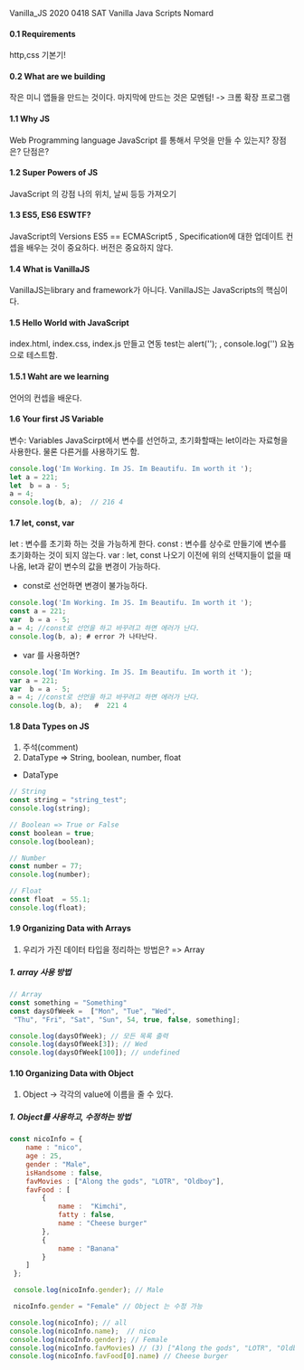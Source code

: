 Vanilla_JS
2020 0418 SAT Vanilla Java Scripts Nomard

#### 0.1 Requirements
http,css 기본기!

#### 0.2 What are we building
작은 미니 앱들을 만드는 것이다.
마지막에 만드는 것은 모멘텀! -> 크롬 확장 프로그램

#### 1.1 Why JS
Web Programming language
JavaScript 를 통해서 무엇을 만들 수 있는지? 장점은? 단점은?

#### 1.2 Super Powers of JS
JavaScript 의 강점
나의 위치, 날씨 등등 가져오기

#### 1.3 ES5, ES6 ESWTF?
JavaScript의 Versions
ES5 == ECMAScript5 , Specification에 대한 업데이트
컨셉을 배우는 것이 중요하다. 버전은 중요하지 않다.

#### 1.4 What is VanillaJS
VanillaJS는library and framework가 아니다. 
VanillaJS는 JavaScripts의 핵심이다.

#### 1.5 Hello World with JavaScript
index.html, index.css, index.js 만들고 연동
test는 alert(''); , console.log('') 요놈으로 테스트함.

#### 1.5.1 Waht are we learning
언어의 컨셉을 배운다. 

#### 1.6 Your first JS Variable
변수: Variables
JavaScirpt에서 변수를 선언하고, 초기화할때는 let이라는 자료형을 사용한다. 물론 다른거를 사용하기도 함.
```js
console.log('Im Working. Im JS. Im Beautifu. Im worth it ');
let a = 221;
let  b = a - 5;
a = 4;
console.log(b, a);  // 216 4  

```

#### 1.7 let, const, var
let : 변수를 초기화 하는 것을 가능하게 한다.
const : 변수를 상수로 만들기에 변수를 초기화하는 것이 되지 않는다.
var : let, const 나오기 이전에 위의 선택지들이 없을 때 나옴, let과 같이 변수의 값을 변경이 가능하다.

* const로 선언하면 변경이 불가능하다.
```js
console.log('Im Working. Im JS. Im Beautifu. Im worth it ');
const a = 221;
var  b = a - 5;
a = 4; //const로 선언을 하고 바꾸려고 하면 에러가 난다. 
console.log(b, a); # error 가 나타난다.
```

* var 를 사용하면?
```js
console.log('Im Working. Im JS. Im Beautifu. Im worth it ');
var a = 221;
var  b = a - 5;
a = 4; //const로 선언을 하고 바꾸려고 하면 에러가 난다.
console.log(b, a);   #  221 4
```

#### 1.8 Data Types on JS
1. 주석(comment)
2. DataType => String, boolean, number, float

* DataType
```js
// String
const string = "string_test";
console.log(string);

// Boolean => True or False
const boolean = true;
console.log(boolean);

// Number
const number = 77;
console.log(number);

// Float
const float  = 55.1;
console.log(float);
```

#### 1.9 Organizing Data with Arrays
1. 우리가 가진 데이터 타입을 정리하는 방법은? => Array

##### 1. array 사용 방법
```js
// Array
const something = "Something"
const daysOfWeek =  ["Mon", "Tue", "Wed",
 "Thu", "Fri", "Sat", "Sun", 54, true, false, something];

console.log(daysOfWeek); // 모든 목록 출력
console.log(daysOfWeek[3]); // Wed
console.log(daysOfWeek[100]); // undefined
```

#### 1.10 Organizing Data with Object
1. Object -> 각각의 value에 이름을 줄 수 있다.

##### 1. Object를 사용하고, 수정하는 방법
```js
const nicoInfo = {
    name : "nico",
    age : 25,
    gender : "Male",
    isHandsome : false,
    favMovies : ["Along the gods", "LOTR", "Oldboy"],
    favFood : [
        {
            name :  "Kimchi",
            fatty : false,
            name : "Cheese burger"
        },
        {
            name : "Banana"
        }
    ]
 };

 console.log(nicoInfo.gender); // Male

 nicoInfo.gender = "Female" // Object 는 수정 가능

console.log(nicoInfo); // all
console.log(nicoInfo.name);  // nico
console.log(nicoInfo.gender); // Female
console.log(nicoInfo.favMovies) // (3) ["Along the gods", "LOTR", "Oldboy"]
console.log(nicoInfo.favFood[0].name) // Cheese burger
```


















